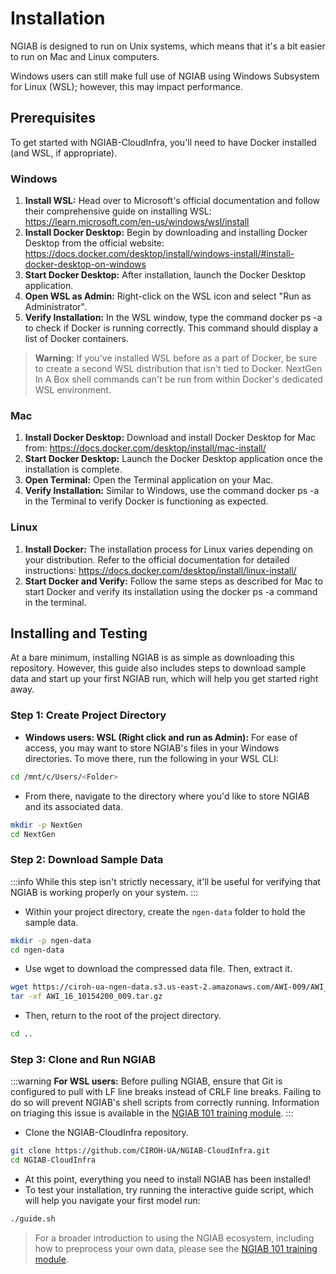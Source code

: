 # Installation

NGIAB is designed to run on Unix systems, which means that it's a bit easier to run on Mac and Linux computers.

Windows users can still make full use of NGIAB using Windows Subsystem for Linux (WSL); however, this may impact performance.

## Prerequisites
To get started with NGIAB-CloudInfra, you'll need to have Docker installed (and WSL, if appropriate).

### Windows
1. **Install WSL:** Head over to Microsoft's official documentation and follow their comprehensive guide on installing WSL: https://learn.microsoft.com/en-us/windows/wsl/install
2. **Install Docker Desktop:** Begin by downloading and installing Docker Desktop from the official website: https://docs.docker.com/desktop/install/windows-install/#install-docker-desktop-on-windows
3. **Start Docker Desktop:** After installation, launch the Docker Desktop application.
4. **Open WSL as Admin:** Right-click on the WSL icon and select "Run as Administrator".
5. **Verify Installation:** In the WSL window, type the command docker ps -a to check if Docker is running correctly. This command should display a list of Docker containers.

> **Warning**: If you've installed WSL before as a part of Docker, be sure to create a second WSL distribution that isn't tied to Docker.
NextGen In A Box shell commands can't be run from within Docker's dedicated WSL environment.

### Mac
1. **Install Docker Desktop:** Download and install Docker Desktop for Mac from: https://docs.docker.com/desktop/install/mac-install/
2. **Start Docker Desktop:** Launch the Docker Desktop application once the installation is complete.
3. **Open Terminal:** Open the Terminal application on your Mac.
4. **Verify Installation:** Similar to Windows, use the command docker ps -a in the Terminal to verify Docker is functioning as expected.

### Linux
1. **Install Docker:** The installation process for Linux varies depending on your distribution. Refer to the official documentation for detailed instructions: https://docs.docker.com/desktop/install/linux-install/
2. **Start Docker and Verify:** Follow the same steps as described for Mac to start Docker and verify its installation using the docker ps -a command in the terminal.

## Installing and Testing

At a bare minimum, installing NGIAB is as simple as downloading this repository.
However, this guide also includes steps to download sample data and start up your first NGIAB run, which will help you get started right away.

### Step 1: Create Project Directory

- **Windows users: WSL (Right click and run as Admin):** For ease of access, you may want to store NGIAB's files in your Windows directories. To move there, run the following in your WSL CLI:
```bash
cd /mnt/c/Users/<Folder>
```

- From there, navigate to the directory where you'd like to store NGIAB and its associated data.
```bash
mkdir -p NextGen
cd NextGen
```

### Step 2: Download Sample Data

:::info
While this step isn't strictly necessary, it'll be useful for verifying that NGIAB is working properly on your system.
:::

- Within your project directory, create the `ngen-data` folder to hold the sample data.
```bash
mkdir -p ngen-data
cd ngen-data
```

- Use wget to download the compressed data file. Then, extract it.
```bash
wget https://ciroh-ua-ngen-data.s3.us-east-2.amazonaws.com/AWI-009/AWI_16_10154200_009.tar.gz
tar -xf AWI_16_10154200_009.tar.gz
```

- Then, return to the root of the project directory.
```bash
cd ..
```

### Step 3: Clone and Run NGIAB
:::warning
**For WSL users:** Before pulling NGIAB, ensure that Git is configured to pull with LF line breaks instead of CRLF line breaks.
Failing to do so will prevent NGIAB's shell scripts from correctly running.
Information on triaging this issue is available in the [NGIAB 101 training module](https://docs.ciroh.org/training-NGIAB-101/installation.html).
:::

- Clone the NGIAB-CloudInfra repository.
```bash
git clone https://github.com/CIROH-UA/NGIAB-CloudInfra.git
cd NGIAB-CloudInfra
```
- At this point, everything you need to install NGIAB has been installed!
- To test your installation, try running the interactive guide script, which will help you navigate your first model run:
```bash
./guide.sh
```

> For a broader introduction to using the NGIAB ecosystem, including how to preprocess your own data, please see the [NGIAB 101 training module](https://docs.ciroh.org/training-NGIAB-101/).